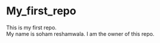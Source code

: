 # My_first_repo
This is my first repo.
<br>
My name is soham reshamwala.
I am the owner of this repo.